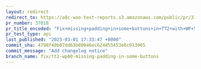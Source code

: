 ```yaml
---
layout: redirect
redirect_to: https://a8c-woo-test-reports.s3.amazonaws.com/public/pr/37018/api/index.html
pr_number: 37018
pr_title_encoded: "Fix+missing+padding+in+some+buttons+in+TT2+with+WP+5.9+and+6.0"
pr_test_type: api
last_published: "2023-03-01 17:33:47 +0000"
commit_sha: 4798f40b07dd63b80046ec624855453e6c913965
commit_message: "Add changelog notice"
branch_name: fix/tt2-wp60-missing-padding-in-some-buttons
---
```

